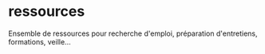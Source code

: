 # ressources
Ensemble de ressources pour recherche d'emploi, préparation d'entretiens, formations, veille...
